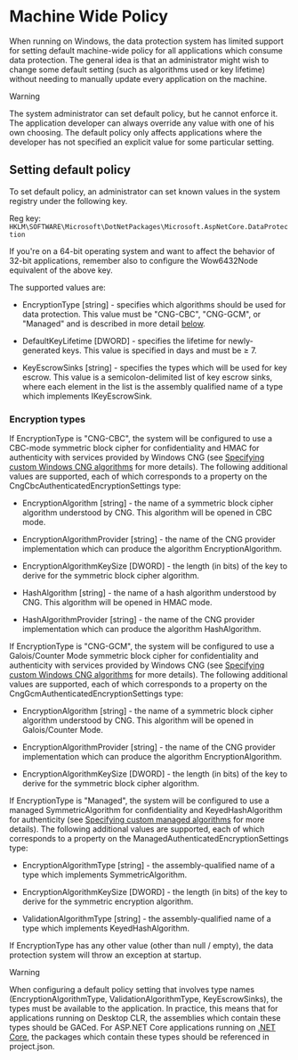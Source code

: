 ﻿---
uid: security/data-protection/configuration/machine-wide-policy
---
<a name=data-protection-configuration-machinewidepolicy></a>

# Machine Wide Policy

When running on Windows, the data protection system has limited support for setting default machine-wide policy for all applications which consume data protection. The general idea is that an administrator might wish to change some default setting (such as algorithms used or key lifetime) without needing to manually update every application on the machine.

>[!WARNING]
> The system administrator can set default policy, but he cannot enforce it. The application developer can always override any value with one of his own choosing. The default policy only affects applications where the developer has not specified an explicit value for some particular setting.

## Setting default policy

To set default policy, an administrator can set known values in the system registry under the following key.

Reg key: `HKLM\SOFTWARE\Microsoft\DotNetPackages\Microsoft.AspNetCore.DataProtection`

If you're on a 64-bit operating system and want to affect the behavior of 32-bit applications, remember also to configure the Wow6432Node equivalent of the above key.

The supported values are:

* EncryptionType [string] - specifies which algorithms should be used for data protection. This value must be "CNG-CBC", "CNG-GCM", or "Managed" and is described in more detail [below](xref:security/data-protection/configuration/machine-wide-policy#data-protection-encryption-types).

* DefaultKeyLifetime [DWORD] - specifies the lifetime for newly-generated keys. This value is specified in days and must be ≥ 7.

* KeyEscrowSinks [string] - specifies the types which will be used for key escrow. This value is a semicolon-delimited list of key escrow sinks, where each element in the list is the assembly qualified name of a type which implements IKeyEscrowSink.

<a name=data-protection-encryption-types></a>

### Encryption types

If EncryptionType is "CNG-CBC", the system will be configured to use a CBC-mode symmetric block cipher for confidentiality and HMAC for authenticity with services provided by Windows CNG (see [Specifying custom Windows CNG algorithms](overview.md#data-protection-changing-algorithms-cng.md) for more details). The following additional values are supported, each of which corresponds to a property on the CngCbcAuthenticatedEncryptionSettings type:

* EncryptionAlgorithm [string] - the name of a symmetric block cipher algorithm understood by CNG. This algorithm will be opened in CBC mode.

* EncryptionAlgorithmProvider [string] - the name of the CNG provider implementation which can produce the algorithm EncryptionAlgorithm.

* EncryptionAlgorithmKeySize [DWORD] - the length (in bits) of the key to derive for the symmetric block cipher algorithm.

* HashAlgorithm [string] - the name of a hash algorithm understood by CNG. This algorithm will be opened in HMAC mode.

* HashAlgorithmProvider [string] - the name of the CNG provider implementation which can produce the algorithm HashAlgorithm.

If EncryptionType is "CNG-GCM", the system will be configured to use a Galois/Counter Mode symmetric block cipher for confidentiality and authenticity with services provided by Windows CNG (see [Specifying custom Windows CNG algorithms](overview.md#data-protection-changing-algorithms-cng.md) for more details). The following additional values are supported, each of which corresponds to a property on the CngGcmAuthenticatedEncryptionSettings type:

* EncryptionAlgorithm [string] - the name of a symmetric block cipher algorithm understood by CNG. This algorithm will be opened in Galois/Counter Mode.

* EncryptionAlgorithmProvider [string] - the name of the CNG provider implementation which can produce the algorithm EncryptionAlgorithm.

* EncryptionAlgorithmKeySize [DWORD] - the length (in bits) of the key to derive for the symmetric block cipher algorithm.

If EncryptionType is "Managed", the system will be configured to use a managed SymmetricAlgorithm for confidentiality and KeyedHashAlgorithm for authenticity (see [Specifying custom managed algorithms](overview.md#data-protection-changing-algorithms-custom-managed.md) for more details). The following additional values are supported, each of which corresponds to a property on the ManagedAuthenticatedEncryptionSettings type:

* EncryptionAlgorithmType [string] - the assembly-qualified name of a type which implements SymmetricAlgorithm.

* EncryptionAlgorithmKeySize [DWORD] - the length (in bits) of the key to derive for the symmetric encryption algorithm.

* ValidationAlgorithmType [string] - the assembly-qualified name of a type which implements KeyedHashAlgorithm.

If EncryptionType has any other value (other than null / empty), the data protection system will throw an exception at startup.

>[!WARNING]
> When configuring a default policy setting that involves type names (EncryptionAlgorithmType, ValidationAlgorithmType, KeyEscrowSinks), the types must be available to the application. In practice, this means that for applications running on Desktop CLR, the assemblies which contain these types should be GACed. For ASP.NET Core applications running on [.NET Core](https://microsoft.com/net/core), the packages which contain these types should be referenced in project.json.
